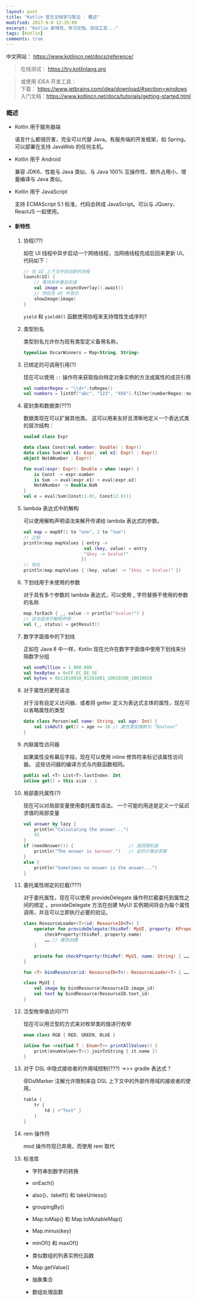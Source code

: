 ```yaml
---
layout: post
title: "Kotlin 官方文档学习笔记 - 概述"
modified: 2017-9-8 12:35:00
excerpt: "Kotlin 新特性、学习文档、测试工具..."
tags: [Kotlin]
comments: true
---
```



中文网站：	<https://www.kotlincn.net/docs/reference/>

> 在线测试： <https://try.kotlinlang.org>

> 或使用 IDEA 开发工具：   
> 下载： <https://www.jetbrains.com/idea/download/#section=windows>   
> 入门文档：<https://www.kotlincn.net/docs/tutorials/getting-started.html>


### 概述

- Kotlin 用于服务器端
	
	语言什么都很厉害，完全可以代替 Java。有服务端的开发框架，如 Spring。可以部署在支持 JavaWeb 的任何主机。

- Kotlin 用于 Android

	兼容 JDK6、性能与 Java 类似、与 Java 100% 互操作性、额外占用小、增量编译与 Java 类似。

- Kotlin 用于 JavaScript

	支持 ECMAScript 5.1 标准，代码会转成 JavaScript。可以与 JQuery、ReactJS 一起使用。

- #### 新特性

	1. 协程(??)

		如在 UI 线程中异步启动一个网络线程，当网络线程完成后回来更新 UI。代码如下：
		
		```kotlin
		// 在 UI 上下文中启动新的协程
		launch(UI) {
		    // 等待异步叠加完成
		    val image = asyncOverlay().await()
		    // 然后在 UI 中显示
		    showImage(image)
		}
		```
		
		 `yield` 和 `yieldAll` 函数使用协程来支持惰性生成序列?
		
		
	2. 类型别名

		类型别名允许你为现有类型定义备用名称。
		
		```kotlin
		typealias OscarWinners = Map<String, String>
		```
		
	
	3. 已绑定的可调用引用(?)
	
		现在可以使用 `::` 操作符来获取指向特定对象实例的方法或属性的成员引用
	
		```kotlin
		val numberRegex = "\\d+".toRegex()
		val numbers = listOf("abc", "123", "456").filter(numberRegex::matches)
		```
	
	
	4. 密封类和数据类(???)

		数据类现在可以扩展其他类。 这可以用来友好且清晰地定义一个表达式类的层次结构：

		```kotlin
		sealed class Expr

		data class Const(val number: Double) : Expr()
		data class Sum(val e1: Expr, val e2: Expr) : Expr()
		object NotANumber : Expr()
		
		fun eval(expr: Expr): Double = when (expr) {
		    is Const -> expr.number
		    is Sum -> eval(expr.e1) + eval(expr.e2)
		    NotANumber -> Double.NaN
		}
		val e = eval(Sum(Const(1.0), Const(2.0)))
		```
	
		
	5. lambda 表达式中的解构

		可以使用解构声明语法来解开传递给 lambda 表达式的参数。
						
		```kotlin
		val map = mapOf(1 to "one", 2 to "two")
		// 之前
		println(map.mapValues { entry ->
		                       val (key, value) = entry
		                       "$key -> $value!"
		                      })
		// 现在
		println(map.mapValues { (key, value) -> "$key -> $value!" })
		```
		
		
	6. 下划线用于未使用的参数

		对于具有多个参数的 lambda 表达式，可以使用 _ 字符替换不使用的参数的名称
				
		```kotlin
		map.forEach { _, value -> println("$value!") }
		// 这也适用于解构声明
		val (_, status) = getResult()
		```	
		
		
	7. 数字字面值中的下划线

		正如在 Java 8 中一样，Kotlin 现在允许在数字字面值中使用下划线来分隔数字分组
		
		```kotlin
		val oneMillion = 1_000_000
		val hexBytes = 0xFF_EC_DE_5E
		val bytes = 0b11010010_01101001_10010100_10010010
		```
		
	
	8. 对于属性的更短语法
		
		对于没有自定义访问器、或者将 getter 定义为表达式主体的属性，现在可以省略属性的类型
		
		```kotlin
		data class Person(val name: String, val age: Int) {
		    val isAdult get() = age >= 20 // 属性类型推断为 “Boolean”
		}
		```
		
	9. 内联属性访问器

		如果属性没有幕后字段，现在可以使用 inline 修饰符来标记该属性访问器。 这些访问器的编译方式与内联函数相同。
		
		```kotlin
		public val <T> List<T>.lastIndex: Int
		inline get() = this.size - 1
		```
		
	10. 局部委托属性(?)

		现在可以对局部变量使用委托属性语法。 一个可能的用途是定义一个延迟求值的局部变量
		
		```kotlin
		val answer by lazy {
		    println("Calculating the answer...")
		    42
		}
		if (needAnswer()) {                     // 返回随机值
		    println("The answer is $answer.")   // 此时计算出答案
		}
		else {
		    println("Sometimes no answer is the answer...")
		}
		```
		
		
	11. 委托属性绑定的拦截(???)

		对于委托属性，现在可以使用 provideDelegate 操作符拦截委托到属性之间的绑定 。provideDelegate 方法在创建 MyUI 实例期间将会为每个属性调用，并且可以立即执行必要的验证。
		
		```kotlin
		class ResourceLoader<T>(id: ResourceID<T>) {
		    operator fun provideDelegate(thisRef: MyUI, property: KProperty<*>): ReadOnlyProperty<MyUI, T> {
		        checkProperty(thisRef, property.name)
		        …… // 属性创建
		    }
		
		    private fun checkProperty(thisRef: MyUI, name: String) { …… }
		}
		
		fun <T> bindResource(id: ResourceID<T>): ResourceLoader<T> { …… }
		
		class MyUI {
		    val image by bindResource(ResourceID.image_id)
		    val text by bindResource(ResourceID.text_id)
		}
		```
		
		
	12. 泛型枚举值访问(??)

		现在可以用泛型的方式来对枚举类的值进行枚举
		
		```kotlin
		enum class RGB { RED, GREEN, BLUE }
		
		inline fun <reified T : Enum<T>> printAllValues() {
		    print(enumValues<T>().joinToString { it.name })
		}
		```
		
		
	13. 对于 DSL 中隐式接收者的作用域控制(???)   ->>> gradle 表达式？

		@DslMarker 注解允许限制来自 DSL 上下文中的外部作用域的接收者的使用。
		
		```kotlin
		table {
		    tr {
		        td { +"Text" }
		    }
		}
		```
		
		
	14. rem 操作符

		mod 操作符现已弃用，而使用 rem 取代
		
		
	15. 标准库
		
		- 字符串到数字的转换

		- onEach()

		- also()、takeIf() 和 takeUnless()

		- groupingBy()

		- Map.toMap() 和 Map.toMutableMap()

		- Map.minus(key)

		- minOf() 和 maxOf()

		- 类似数组的列表实例化函数

		- Map.getValue()

		- 抽象集合

		- 数组处理函数
		